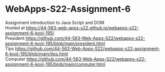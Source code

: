 # WebApps-S22-Assignment-6
Assignment introduction to Java Script and DOM
<br>
Hosted at https://44-563-web-apps-s22.github.io/webapps-s22-assignment-6-kool-195/
<br>
 President  https://github.com/44-563-Web-Apps-S22/webapps-s22-assignment-6-kool-195/blob/main/president.html
 <br>
Tips https://github.com/44-563-Web-Apps-S22/webapps-s22-assignment-6-kool-195/blob/main/tips.html
 <br>
 Computer  https://github.com/44-563-Web-Apps-S22/webapps-s22-assignment-6-kool-195/blob/main/computer.html

 
 

